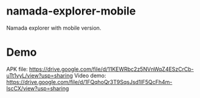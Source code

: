 # namada-explorer-mobile
Namada explorer with mobile version.

# Demo

APK file: https://drive.google.com/file/d/11KEWRbc2z5NVnWqZ4ESzCrCb-uTt1vyL/view?usp=sharing
Video demo: https://drive.google.com/file/d/1FQqhoQr3T9SqsJsd1lF5QcFh4m-IscCX/view?usp=sharing
